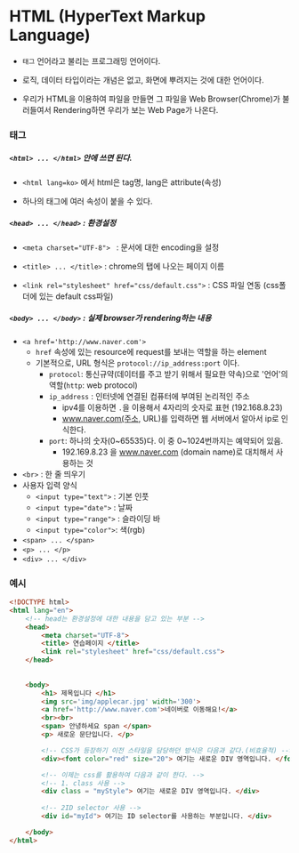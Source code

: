 # HTML (HyperText Markup Language)

- `태그` 언어라고 불리는 프로그래밍 언어이다.

- 로직, 데이터 타입이라는 개념은 없고, 화면에 뿌려지는 것에 대한 언어이다.

- 우리가 HTML을 이용하여 파일을 만들면 그 파일을 Web Browser(Chrome)가 불러들여서 Rendering하면 우리가 보는 Web Page가 나온다.

  

### 태그

##### `<html> ... </html>` 안에 쓰면 된다.

- `<html lang=ko>` 에서 html은 tag명, lang은 attribute(속성)

- 하나의 태그에 여러 속성이 붙을 수 있다.

  

##### `<head> ... </head>` : 환경설정

- `<meta charset="UTF-8"> ` : 문서에 대한 encoding을 설정 

- `<title> ... </title>` : chrome의 탭에 나오는 페이지 이름

- `<link rel="stylesheet" href="css/default.css">` : CSS 파일 연동 (css폴더에 있는 default css파일)

  

##### `<body> ... </body>` : 실제 browser가 rendering하는 내용

- `<a href='http://www.naver.com'>` 
  - `href` 속성에 있는 resource에 request를 보내는 역할을 하는 element
  - 기본적으로, URL 형식은 `protocol://ip_address:port` 이다.
    - `protocol`: 통신규약(데이터를 주고 받기 위해서 필요한 약속)으로 '언어'의 역할(`http`: web protocol)
    - `ip_address` : 인터넷에 연결된 컴퓨터에 부여된 논리적인 주소
      - ipv4를 이용하면 `.`을 이용해서 4자리의 숫자로 표현 (192.168.8.23)
      - www.naver.com(주소, URL)를 입력하면 웹 서버에서 알아서 ip로 인식한다.
    - `port`: 하나의 숫자(0~65535)다. 이 중 0~1024번까지는 예약되어 있음. 
      - 192.169.8.23 을 www.naver.com (domain name)로 대치해서 사용하는 것
- `<br>` : 한 줄 띄우기
- 사용자 입력 양식
  - `<input type="text">` : 기본 인풋
  - `<input type="date">` : 날짜 
  - `<input type="range">` : 슬라이딩 바
  - `<input type="color">`: 색(rgb)
- `<span> ... </span>`
- `<p> ... </p>` 
- `<div> ... </div>` 



### 예시 

```html
<!DOCTYPE html>
<html lang="en">
    <!-- head는 환경설정에 대한 내용을 담고 있는 부분 -->
    <head>
        <meta charset="UTF-8"> 
        <title> 연습페이지 </title>
        <link rel="stylesheet" href="css/default.css">
    </head>
    
   
    <body>
		<h1> 제목입니다 </h1>                        
        <img src='img/applecar.jpg' width='300'>
        <a href='http://www.naver.com'>네이버로 이동해요!</a> 
        <br><br>
        <span> 안녕하세요 span </span>
        <p> 새로운 문단입니다. </p>

        <!-- CSS가 등장하기 이전 스타일을 담당하던 방식은 다음과 같다.(비효율적) -->
        <div><font color="red" size="20"> 여기는 새로운 DIV 영역입니다. </font></div>

        <!-- 이제는 css를 활용하여 다음과 같이 한다. -->
        <!-- 1. class 사용 --> 
        <div class = "myStyle"> 여기는 새로운 DIV 영역입니다. </div>
        
        <!-- 2ID selector 사용 --> 
        <div id="myId"> 여기는 ID selector를 사용하는 부분입니다. </div>

    </body>
</html>
```

